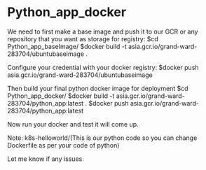 # Python_app_docker

We need to first make a base image and push it to our GCR or any repository that you want as storage for 
registry:
$cd Python_app_baseImage/
$docker build -t asia.gcr.io/grand-ward-283704/ubuntubaseimage .

Configure your credential with your docker registry:
$docker push asia.gcr.io/grand-ward-283704/ubuntubaseimage

Then build your final python docker image for deployment
$cd Python_app_docker/
$docker build -t asia.gcr.io/grand-ward-283704/python_app:latest .
$docker push asia.gcr.io/grand-ward-283704/python_app:latest

Now run your docker and test it will come up.

Note:
k8s-helloworld/(This is our python code so you can change Dockerfile as per your code of python)

Let me know if any issues.

